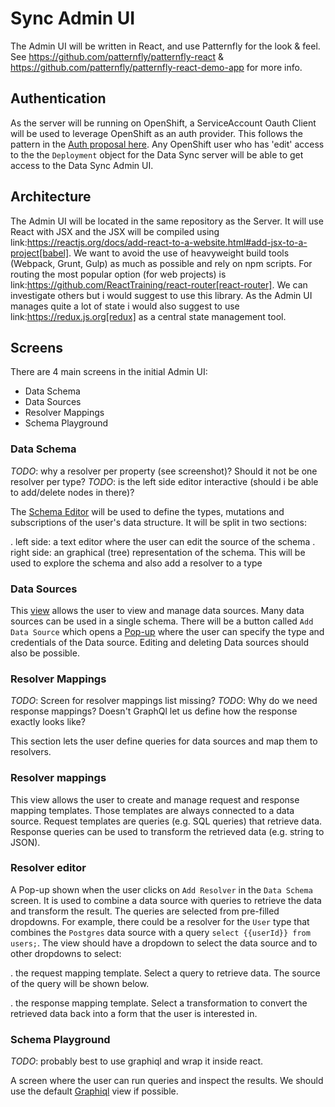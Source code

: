 # Sync Admin UI

The Admin UI will be written in React, and use Patternfly for the look & feel.
See https://github.com/patternfly/patternfly-react & https://github.com/patternfly/patternfly-react-demo-app for more info.

## Authentication

As the server will be running on OpenShift, a ServiceAccount Oauth Client will be used to leverage OpenShift as an auth provider.
This follows the pattern in the [Auth proposal here](../auth/developer-single-sign-on-across-mobile-services.md).
Any OpenShift user who has 'edit' access to the the `Deployment` object for the Data Sync server will be able to get access to the Data Sync Admin UI.

## Architecture

The Admin UI will be located in the same repository as the Server. It will use React with JSX and the JSX will be compiled using link:https://reactjs.org/docs/add-react-to-a-website.html#add-jsx-to-a-project[babel]. We want to
avoid the use of heavyweight build tools (Webpack, Grunt, Gulp) as much as possible and rely on npm scripts. For routing the most popular option (for web projects) is link:https://github.com/ReactTraining/react-router[react-router]. We can investigate others but i would suggest to use this library.
As the Admin UI manages quite a lot of state i would also suggest to use link:https://redux.js.org[redux] as a central state management tool.

## Screens

There are 4 main screens in the initial Admin UI:

* Data Schema
* Data Sources
* Resolver Mappings
* Schema Playground

### Data Schema

*TODO*: why a resolver per property (see screenshot)? Should it not be one resolver per type?
*TODO*: is the left side editor interactive (should i be able to add/delete nodes in there)?

The [Schema Editor](https://redhat.invisionapp.com/share/4RLVQKKQ2VS#/screens/305421181) will be used to define the types, mutations and subscriptions of the user's data structure. It will be split in two sections:

. left side: a text editor where the user can edit the source of the schema
. right side: an graphical (tree) representation of the schema. This will be used to explore the schema and also add a resolver to a type

### Data Sources

This [view](https://redhat.invisionapp.com/share/4RLVQKKQ2VS#/screens/305423609) allows the user to view and manage data sources. Many data sources can be used in a single schema. There will be a button called `Add Data Source` which opens a [Pop-up](https://redhat.invisionapp.com/share/4RLVQKKQ2VS#/screens/305424878) where the user can specify the type and credentials of the Data source.
Editing and deleting Data sources should also be possible. 

### Resolver Mappings

*TODO*: Screen for resolver mappings list missing?
*TODO*: Why do we need response mappings? Doesn't GraphQl let us define how the response exactly looks like?

This section lets the user define queries for data sources and map them to resolvers.

### Resolver mappings

This view allows the user to create and manage request and response mapping templates. Those templates are always connected to a data source. Request templates are queries (e.g. SQL queries) that retrieve data. Response queries can be used to transform the retrieved data (e.g. string to JSON).

### Resolver editor

A Pop-up shown when the user clicks on `Add Resolver` in the `Data Schema` screen. It is used to combine a data source with queries to retrieve the data and transform the result. The queries are selected from pre-filled dropdowns. For example, there could be a resolver for the `User` type that combines the `Postgres` data source with a query `select {{userId}} from users;`.
The view should have a dropdown to select the data source and to other dropdowns to select:

. the request mapping template. Select a query to retrieve data. The source of the query will be shown below.

. the response mapping template. Select a transformation to convert the retrieved data back into a form that the user is interested in. 

### Schema Playground

*TODO*: probably best to use graphiql and wrap it inside react.

A screen where the user can run queries and inspect the results. We should use the default [Graphiql](https://github.com/graphql/graphiql) view if possible.
